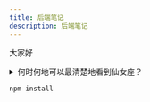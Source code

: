 ```yaml
---
title: 后端笔记
description: 后端笔记
---
```


大家好

<details>
<summary>何时何地可以最清楚地看到仙女座？</summary>

在 11 月份的夜空中，[仙女座](https://zh.wikipedia.org/wiki/仙女座) 在 `+90°` 到 `-40°` 的纬度范围内最为明显。

</details>


```bash title="安装依赖…"
npm install
```